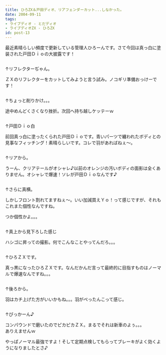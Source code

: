 ```yaml
---
title: ひろZX＆戸田ディオ、リアフェンダーカット...しなかった。
date: 2004-09-11
tags:
- ライブディオ - とだディオ
- ライブディオZX - ひろZX
id: post-13
---
```



<p class="sentence spacing10">最近素晴らしい頻度で更新している管理人ひろーんです。さて今回は真っ白に塗装された戸田Ｄｉｏの大披露です！</p>
<div class="center spacing"><img class="img-fluid" src="/photo/diary/2004.09.11_zx1.jpg" alt=""></div>
<p class="sentence">↑リフレクターぢゃん。</p>
<p class="sentence spacing10">ＺＸのリフレクターをカットしてみようと言う試み。ノコギリ準備おっけーです！</p>
<div class="center spacing"><img class="img-fluid" src="/photo/diary/2004.09.11_zx2.jpg" alt=""></div>
<p class="sentence">↑ちょっと削りかけ。。。</p>
<p class="sentence spacing10">途中めんどくさくなり挫折。次回へ持ち越しケッテーｗ</p>
<div class="center spacing"><img class="img-fluid" src="/photo/diary/2004.09.11_zx3.jpg" alt=""></div>
<p class="sentence">↑戸田Ｄｉｏ白</p>
<p class="sentence spacing10">前回真っ白に塗ったくられた戸田Ｄｉｏです。青いパーツで纏われたボディとの見事なフィッチング！素晴らしいです。コレで羽があればねぇ～。</p>
<div class="center spacing"><img class="img-fluid" src="/photo/diary/2004.09.11_zx4.jpg" alt=""></div>
<p class="sentence">↑リアから。</p>
<p class="sentence spacing10">うーん、クリアテールがオシャレ♪以前のオレンジの汚いボディの面影は全くありません。オシャレで爆速！ソレが戸田Ｄｉｏなんです♪</p>
<div class="center spacing"><img class="img-fluid" src="/photo/diary/2004.09.11_zx5.jpg" alt=""></div>
<p class="sentence">↑さらに真横。</p>
<p class="sentence">しかしフロント割れてますねぇ～。いい加減買えＹｏ！って感じですが、それもこれまた個性なんですね。</p>
<p class="sentence spacing10">つか個性かよ。。。 </p>
<div class="center spacing"><img class="img-fluid" src="/photo/diary/2004.09.11_zx6.jpg" alt=""></div>
<p class="sentence">↑真上から見下ろした感じ</p>
<p class="sentence spacing10">ハシゴに昇っての撮影。何でこんなことやってんだろ。。。</p>
<div class="center spacing"><img class="img-fluid" src="/photo/diary/2004.09.11_zx7.jpg" alt=""></div>
<p class="sentence">↑ひろＺＸです。</p>
<p class="sentence spacing10">真っ黒になったひろＺＸです。なんだかんだ言って最終的に目指すものはノーマルで爆速なんですね。。。</p>
<div class="center spacing"><img class="img-fluid" src="/photo/diary/2004.09.11_zx8.jpg" alt=""></div>
<p class="sentence">↑後ろから。</p>
<p class="sentence spacing10">羽はカチ上げた方がいいかもね。。。羽がぺったんこって感じ。</p>
<div class="center spacing"><img class="img-fluid" src="/photo/diary/2004.09.11_zx9.jpg" alt=""></div>
<p class="sentence">↑ぴっかーん♪</p>
<p class="sentence">コンパウンドで磨いたのでピカピカＺＸ。まるでそれは新車のよぅ。。。<br>ありえませんｗ</p>
<p class="sentence">やっぱノーマル最強ですよ！そして定期点検してもらってブレーキがよく効くようになりましたとさ♪</p>
